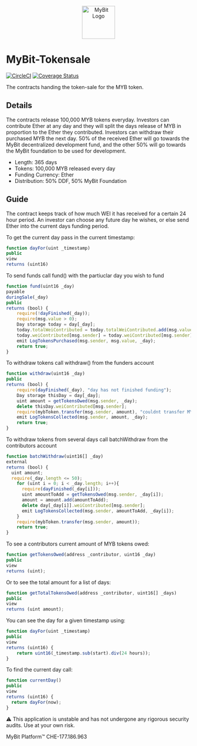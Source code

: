 <p align="center">
  <a href="https://mybit.io/">
    <img alt="MyBit Logo" src="https://files.mybit.io/favicons/favicon-96x96.png" width="90">
  </a>
</p>

# MyBit-Tokensale

[![CircleCI](https://circleci.com/gh/MyBitFoundation/MyBit-Tokensale.tech.svg?style=shield)](https://circleci.com/gh/MyBitFoundation/MyBit-Tokensale.tech) [![Coverage Status](https://coveralls.io/repos/github/MyBitFoundation/MyBit-Tokensale.tech/badge.svg)](https://coveralls.io/github/MyBitFoundation/MyBit-Tokensale.tech)

The contracts handing the token-sale for the MYB token.

## Details
The contracts release 100,000 MYB tokens everyday. Investors can contribute Ether at any day and they will split the days release of MYB in proportion to the Ether they contributed. Investors can withdraw their purchased MYB the next day. 50% of the received Ether will go towards the MyBit decentralized development fund, and the other 50% will go towards the MyBit foundation to be used for development.

* Length: 365 days
* Tokens: 100,000 MYB released every day
* Funding Currency: Ether
* Distribution: 50% DDF, 50% MyBit Foundation

## Guide

The contract keeps track of how much WEI it has received for a certain 24 hour period. An investor can choose any future day he wishes, or else send Ether into the current days funding period.

To get the current day pass in the current timestamp:

```javascript
function dayFor(uint _timestamp)
public
view
returns (uint16)
```

To send funds call fund() with the partiuclar day you wish to fund
```javascript
function fund(uint16 _day)
payable
duringSale(_day)
public
returns (bool) {
    require(!dayFinished(_day));
    require(msg.value > 0);
    Day storage today = day[_day];
    today.totalWeiContributed = today.totalWeiContributed.add(msg.value);
    today.weiContributed[msg.sender] = today.weiContributed[msg.sender].add(msg.value);
    emit LogTokensPurchased(msg.sender, msg.value, _day);
    return true;
}
```

To withdraw tokens call withdraw() from the funders account
```javascript
function withdraw(uint16 _day)
public
returns (bool) {
    require(dayFinished(_day), "day has not finished funding");
    Day storage thisDay = day[_day];
    uint amount = getTokensOwed(msg.sender, _day);
    delete thisDay.weiContributed[msg.sender];
    require(mybToken.transfer(msg.sender, amount), "couldnt transfer MYB to contributor");
    emit LogTokensCollected(msg.sender, amount, _day);
    return true;
}
```

To withdraw tokens from several days call batchWithdraw from the contributors account
```javascript
function batchWithdraw(uint16[] _day)
external
returns (bool) {
  uint amount;
  require(_day.length <= 50);
    for (uint i = 0; i < _day.length; i++){
      require(dayFinished(_day[i]));
      uint amountToAdd = getTokensOwed(msg.sender, _day[i]);
      amount = amount.add(amountToAdd);
      delete day[_day[i]].weiContributed[msg.sender];
      emit LogTokensCollected(msg.sender, amountToAdd, _day[i]);
    }
    require(mybToken.transfer(msg.sender, amount));
    return true;
}
```

To see a contributors current amount of MYB tokens owed:
```javascript
function getTokensOwed(address _contributor, uint16 _day)
public
view
returns (uint);
```

Or to see the total amount for a list of days:
```javascript
function getTotalTokensOwed(address _contributor, uint16[] _days)
public
view
returns (uint amount);
```

You can see the day for a given timestamp using:
```javascript
function dayFor(uint _timestamp)
public
view
returns (uint16) {
    return uint16(_timestamp.sub(start).div(24 hours));
}
```

To find the current day call:
```javascript
function currentDay()
public
view
returns (uint16) {
  return dayFor(now);
}
```


⚠️ This application is unstable and has not undergone any rigorous security audits. Use at your own risk.

 MyBit Platform™ CHE-177.186.963  

